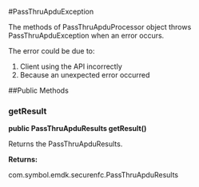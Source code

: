 #PassThruApduException

The methods of PassThruApduProcessor object throws PassThruApduException when an error occurs. 

The error could be due to:

1. Client using the API incorrectly
2. Because an unexpected error occurred



##Public Methods

### getResult

**public PassThruApduResults getResult()**

Returns the PassThruApduResults.

**Returns:**

com.symbol.emdk.securenfc.PassThruApduResults

